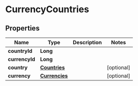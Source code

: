 
# CurrencyCountries

## Properties
Name | Type | Description | Notes
------------ | ------------- | ------------- | -------------
**countryId** | **Long** |  | 
**currencyId** | **Long** |  | 
**country** | [**Countries**](Countries.md) |  |  [optional]
**currency** | [**Currencies**](Currencies.md) |  |  [optional]



